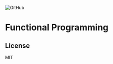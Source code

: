 ![GitHub](https://img.shields.io/github/license/jody29/TechTrack?style=for-the-badge)

# Functional Programming

## License
MIT